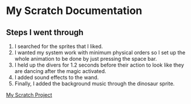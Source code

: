 # My Scratch Documentation
## Steps I went through
1. I searched for the sprites that I liked.
2. I wanted my system work with minimum physical orders so I set up the whole
animation to be done by just pressing the space bar.
3. I held up the divers for 1.2 seconds before their action to look like they are
dancing after the magic activated.
4. I added sound effects to the wand.
5. Finally, I added the background music through the dinosaur sprite.

[My Scratch Project](https://scratch.mit.edu/projects/575523085/editor/)
